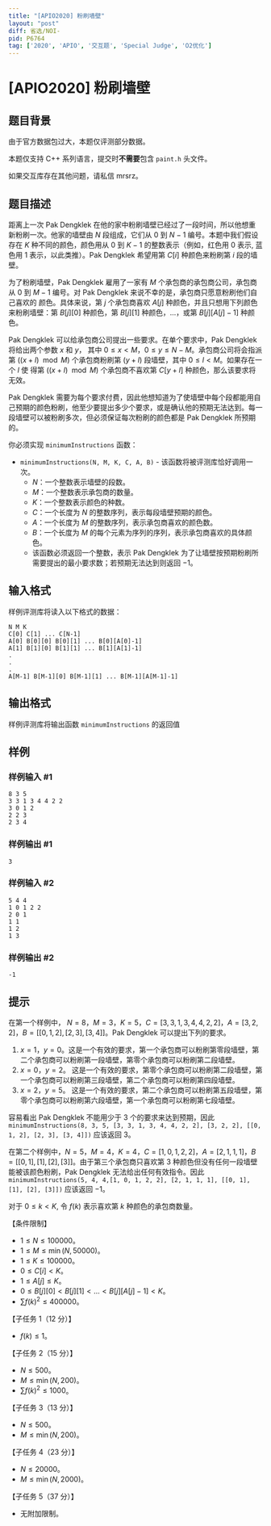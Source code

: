 ```yaml
---
title: "[APIO2020] 粉刷墙壁"
layout: "post"
diff: 省选/NOI-
pid: P6764
tag: ['2020', 'APIO', '交互题', 'Special Judge', 'O2优化']
---
```

# [APIO2020] 粉刷墙壁
## 题目背景

由于官方数据包过大，本题仅评测部分数据。

本题仅支持 C++ 系列语言，提交时**不需要**包含 `paint.h` 头文件。

如果交互库存在其他问题，请私信 mrsrz。
## 题目描述

距离上一次 Pak Dengklek 在他的家中粉刷墙壁已经过了一段时间，所以他想重新粉刷一次。他家的墙壁由 $N$ 段组成，它们从 $0$ 到 $N - 1$ 编号。本题中我们假设存在 $K$ 种不同的颜色，颜色用从 $0$ 到 $K - 1$ 的整数表示（例如，红色用 $0$ 表示, 蓝色用 $1$ 表示，以此类推）。Pak Dengklek 希望用第 $C[i]$ 种颜色来粉刷第 $i$ 段的墙壁。

为了粉刷墙壁，Pak Dengklek 雇用了一家有 $M$ 个承包商的承包商公司，承包商从 $0$ 到 $M - 1$ 编号。对 Pak Dengklek 来说不幸的是，承包商只愿意粉刷他们自己喜欢的
颜色。具体来说，第 $j$ 个承包商喜欢 $A[j]$ 种颜色，并且只想用下列颜色来粉刷墙壁：第 $B[j][0]$ 种颜色，第 $B[j][1]$ 种颜色，$\dots$，或第 $B[j][A[j] − 1]$ 种颜色。

Pak Dengklek 可以给承包商公司提出一些要求。在单个要求中，Pak Dengklek 将给出两个参数 $x$ 和 $y$， 其中 $0 \leq x < M$，$0 \leq y \leq N - M$。承包商公司将会指派第 $((x + l) \mod M)$ 个承包商粉刷第 $(y + l)$ 段墙壁，其中 $0 \leq l < M$。如果存在一个 $l$ 使
得第 $((x + l) \mod M)$ 个承包商不喜欢第 $C[y + l]$ 种颜色，那么该要求将无效。

Pak Dengklek 需要为每个要求付费，因此他想知道为了使墙壁中每个段都能用自己预期的颜色粉刷，他至少要提出多少个要求，或是确认他的预期无法达到。每一段墙壁可以被粉刷多次，但必须保证每次粉刷的颜色都是 Pak Dengklek 所预期的。

你必须实现 `minimumInstructions` 函数：

- `minimumInstructions(N, M, K, C, A, B)` - 该函数将被评测库恰好调用一次。
	- $N$：一个整数表示墙壁的段数。
	- $M$：一个整数表示承包商的数量。
	- $K$：一个整数表示颜色的种数。
	- $C$：一个长度为 $N$ 的整数序列，表示每段墙壁预期的颜色。
	- $A$：一个长度为 $M$ 的整数序列，表示承包商喜欢的颜色数。
	- $B$：一个长度为 $M$ 的每个元素为序列的序列，表示承包商喜欢的具体颜色。
	- 该函数必须返回一个整数，表示 Pak Dengklek 为了让墙壁按预期粉刷所需要提出的最小要求数；若预期无法达到则返回 $-1$。
## 输入格式

样例评测库将读入以下格式的数据：
```
N M K
C[0] C[1] ... C[N-1]
A[0] B[0][0] B[0][1] ... B[0][A[0]-1]
A[1] B[1][0] B[1][1] ... B[1][A[1]-1]
.
.
.
A[M-1] B[M-1][0] B[M-1][1] ... B[M-1][A[M-1]-1]
```
## 输出格式

样例评测库将输出函数 `minimumInstructions` 的返回值
## 样例

### 样例输入 #1
```
8 3 5
3 3 1 3 4 4 2 2
3 0 1 2
2 2 3
2 3 4

```
### 样例输出 #1
```
3

```
### 样例输入 #2
```
5 4 4
1 0 1 2 2
2 0 1
1 1
1 2
1 3

```
### 样例输出 #2
```
-1

```
## 提示

在第一个样例中， $N = 8$，$M = 3$，$K = 5$，$C = [3, 3, 1, 3, 4, 4, 2, 2]$，$A = [3, 2, 2]$，$B = [[0, 1, 2], [2, 3], [3, 4]]$。Pak Dengklek 可以提出下列的要求。

1. $x = 1$，$y = 0$。这是一个有效的要求，第一个承包商可以粉刷第零段墙壁，第二个承包商可以粉刷第一段墙壁，第零个承包商可以粉刷第二段墙壁。
2. $x = 0$，$y = 2$。 这是一个有效的要求，第零个承包商可以粉刷第二段墙壁，第一个承包商可以粉刷第三段墙壁，第二个承包商可以粉刷第四段墙壁。
3. $x = 2$，$y = 5$。 这是一个有效的要求，第二个承包商可以粉刷第五段墙壁，第零个承包商可以粉刷第六段墙壁，第一个承包商可以粉刷第七段墙壁。

容易看出 Pak Dengklek 不能用少于 $3$ 个的要求来达到预期，因此 `minimumInstructions(8, 3, 5, [3, 3, 1, 3, 4, 4, 2, 2], [3, 2, 2], [[0, 1, 2], [2, 3], [3,
4]])` 应该返回 $3$。

在第二个样例中，$N = 5$，$M = 4$，$K = 4$，$C = [1, 0, 1, 2, 2]$，$A = [2, 1, 1, 1]$，$B =
[[0, 1], [1], [2], [3]]$。由于第三个承包商只喜欢第 $3$ 种颜色但没有任何一段墙壁能被该颜色粉刷，Pak Dengklek 无法给出任何有效指令。因此`minimumInstructions(5, 4, 4,[1, 0, 1, 2, 2], [2, 1, 1, 1], [[0, 1], [1], [2], [3]])` 应该返回 $-1$。

对于 $0 \leq k < K$, 令 $f(k)$ 表示喜欢第 $k$ 种颜色的承包商数量。

【条件限制】

- $1 \leq N \leq 100 000$。
- $1 \leq M \leq \min(N, 50 000)$。
- $1 \leq K \leq 100 000$。
- $0 \leq C[i] < K$。
- $1 \leq A[j] \leq K$。
- $0 \leq B[j][0] < B[j][1] < \dots < B[j][A[j] − 1] < K$。
- $\sum f(k)^2 \leq 400 000$。

【子任务 $1$（$12$ 分）】

- $f(k) \leq 1$。

【子任务 $2$（$15$ 分）】

- $N \leq 500$。
- $M \leq \min(N, 200)$。
- $\sum f(k)^2 \leq 1 000$。

【子任务 $3$（$13$ 分）】

- $N \leq 500$。
- $M \leq \min(N, 200)$。

【子任务 $4$（$23$ 分）】

- $N \leq 20 000$。
- $M \leq \min(N, 2 000)$。

【子任务 $5$（$37$ 分）】

- 无附加限制。
